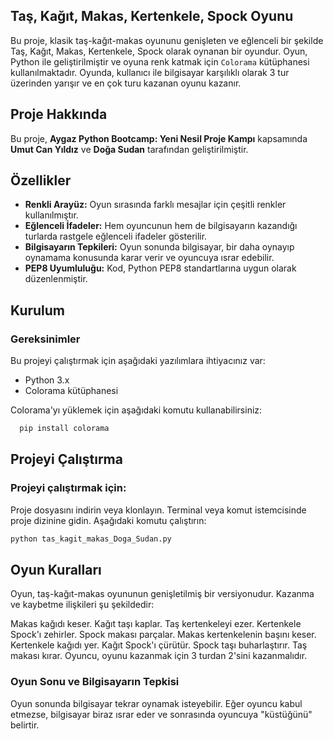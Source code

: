 ## Taş, Kağıt, Makas, Kertenkele, Spock Oyunu

Bu proje, klasik taş-kağıt-makas oyununu genişleten ve eğlenceli bir şekilde Taş, Kağıt, Makas, Kertenkele, Spock olarak oynanan bir oyundur. Oyun, Python ile geliştirilmiştir ve oyuna renk katmak için `Colorama` kütüphanesi kullanılmaktadır. Oyunda, kullanıcı ile bilgisayar karşılıklı olarak 3 tur üzerinden yarışır ve en çok turu kazanan oyunu kazanır.

## Proje Hakkında

Bu proje, **Aygaz Python Bootcamp: Yeni Nesil Proje Kampı** kapsamında **Umut Can Yıldız** ve **Doğa Sudan** tarafından geliştirilmiştir.

## Özellikler

- **Renkli Arayüz:** Oyun sırasında farklı mesajlar için çeşitli renkler kullanılmıştır.
- **Eğlenceli İfadeler:** Hem oyuncunun hem de bilgisayarın kazandığı turlarda rastgele eğlenceli ifadeler gösterilir.
- **Bilgisayarın Tepkileri:** Oyun sonunda bilgisayar, bir daha oynayıp oynamama konusunda karar verir ve oyuncuya ısrar edebilir.
- **PEP8 Uyumluluğu:** Kod, Python PEP8 standartlarına uygun olarak düzenlenmiştir.

## Kurulum

### Gereksinimler

Bu projeyi çalıştırmak için aşağıdaki yazılımlara ihtiyacınız var:

- Python 3.x
- Colorama kütüphanesi

Colorama'yı yüklemek için aşağıdaki komutu kullanabilirsiniz:

```bash
  pip install colorama
```

## Projeyi Çalıştırma
### Projeyi çalıştırmak için:

Proje dosyasını indirin veya klonlayın.
Terminal veya komut istemcisinde proje dizinine gidin.
Aşağıdaki komutu çalıştırın:

```bash
python tas_kagit_makas_Doga_Sudan.py
```

## Oyun Kuralları
Oyun, taş-kağıt-makas oyununun genişletilmiş bir versiyonudur. Kazanma ve kaybetme ilişkileri şu şekildedir:

Makas kağıdı keser.
Kağıt taşı kaplar.
Taş kertenkeleyi ezer.
Kertenkele Spock'ı zehirler.
Spock makası parçalar.
Makas kertenkelenin başını keser.
Kertenkele kağıdı yer.
Kağıt Spock'ı çürütür.
Spock taşı buharlaştırır.
Taş makası kırar.
Oyuncu, oyunu kazanmak için 3 turdan 2'sini kazanmalıdır.

### Oyun Sonu ve Bilgisayarın Tepkisi
Oyun sonunda bilgisayar tekrar oynamak isteyebilir. Eğer oyuncu kabul etmezse, bilgisayar biraz ısrar eder ve sonrasında oyuncuya "küstüğünü" belirtir.
